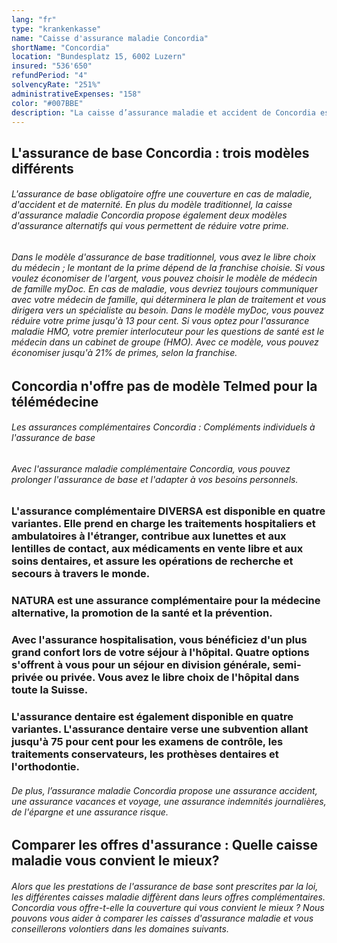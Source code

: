 ```yaml
---
lang: "fr"
type: "krankenkasse"
name: "Caisse d'assurance maladie Concordia"
shortName: "Concordia"
location: "Bundesplatz 15, 6002 Luzern"
insured: "536'650"
refundPeriod: "4"
solvencyRate: "251%"
administrativeExpenses: "158"
color: "#007BBE"
description: "La caisse d’assurance maladie et accident de Concordia est basée à Lucerne. L'entreprise a commencé ses activités dès 1914 et se concentre sur la fourniture d'assurance maladie et d'assurance accident. Environ 632 000 personnes ont souscrit une assurance maladie de base, pour un chiffre d'affaires de 2,8 milliards de francs suisses en 2018. En plus de l'assurance de base obligatoire, la compagnie d'assurance maladie offre également plusieurs assurances complémentaires, y compris l'assurance dentaire et l'assurance voyage et à distance. Avec nous, vous pouvez comparer les primes et demander une offre non contraignante de Concordia directement."
---
```


## L'assurance de base Concordia : trois modèles différents

###### L'assurance de base obligatoire offre une couverture en cas de maladie, d'accident et de maternité. En plus du modèle traditionnel, la caisse d'assurance maladie Concordia propose également deux modèles d'assurance alternatifs qui vous permettent de réduire votre prime.

###### Dans le modèle d'assurance de base traditionnel, vous avez le libre choix du médecin ; le montant de la prime dépend de la franchise choisie. Si vous voulez économiser de l'argent, vous pouvez choisir le modèle de médecin de famille myDoc. En cas de maladie, vous devriez toujours communiquer avec votre médecin de famille, qui déterminera le plan de traitement et vous dirigera vers un spécialiste au besoin. Dans le modèle myDoc, vous pouvez réduire votre prime jusqu'à 13 pour cent. Si vous optez pour l'assurance maladie HMO, votre premier interlocuteur pour les questions de santé est le médecin dans un cabinet de groupe (HMO). Avec ce modèle, vous pouvez économiser jusqu'à 21% de primes, selon la franchise.

## Concordia n'offre pas de modèle Telmed pour la télémédecine

###### Les assurances complémentaires Concordia : Compléments individuels à l'assurance de base

###### Avec l'assurance maladie complémentaire Concordia, vous pouvez prolonger l'assurance de base et l'adapter à vos besoins personnels.

### L'assurance complémentaire DIVERSA est disponible en quatre variantes. Elle prend en charge les traitements hospitaliers et ambulatoires à l'étranger, contribue aux lunettes et aux lentilles de contact, aux médicaments en vente libre et aux soins dentaires, et assure les opérations de recherche et secours à travers le monde.

### NATURA est une assurance complémentaire pour la médecine alternative, la promotion de la santé et la prévention.

### Avec l'assurance hospitalisation, vous bénéficiez d'un plus grand confort lors de votre séjour à l'hôpital. Quatre options s'offrent à vous pour un séjour en division générale, semi-privée ou privée. Vous avez le libre choix de l'hôpital dans toute la Suisse.

### L'assurance dentaire est également disponible en quatre variantes. L'assurance dentaire verse une subvention allant jusqu'à 75 pour cent pour les examens de contrôle, les traitements conservateurs, les prothèses dentaires et l'orthodontie.

###### De plus, l’assurance maladie Concordia propose une assurance accident, une assurance vacances et voyage, une assurance indemnités journalières, de l'épargne et une assurance risque.

## Comparer les offres d'assurance : Quelle caisse maladie vous convient le mieux?

###### Alors que les prestations de l'assurance de base sont prescrites par la loi, les différentes caisses maladie diffèrent dans leurs offres complémentaires. Concordia vous offre-t-elle la couverture qui vous convient le mieux ? Nous pouvons vous aider à comparer les caisses d'assurance maladie et vous conseillerons volontiers dans les domaines suivants.

